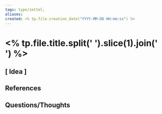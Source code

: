 ```yaml
---
tags: type/zettel, 
aliases: 
created: <% tp.file.creation_date("YYYY-MM-DD HH:mm:ss") %>
---
```

# <% tp.file.title.split(' ').slice(1).join(' ') %>

## [ Idea ]


## References


## Questions/Thoughts